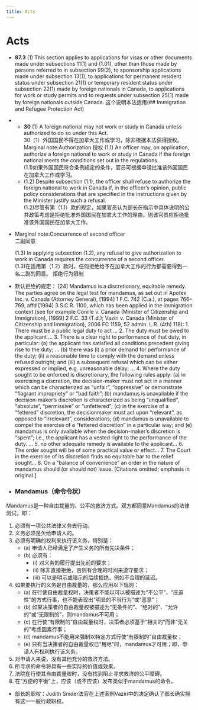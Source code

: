 ```yaml
---
title: Acts
---
```

# Acts

- **87.3** (1) This section applies to applications for visas or other documents made under subsections 11(1) and (1.01), other than those made by persons referred to in subsection 99(2), to sponsorship applications made under subsection 13(1), to applications for permanent resident status under subsection 21(1) or temporary resident status under subsection 22(1) made by foreign nationals in Canada, to applications for work or study permits and to requests under subsection 25(1) made by foreign nationals outside Canada.
  这个说明本法适用(## Immigration and Refugee Protection Act)
- - **30** (1) A foreign national may not work or study in Canada unless authorized to do so under this Act.  
    30（1）外国国民不得在加拿大工作或学习，除非根据本法获得授权。
    Marginal note:Authorization 授权
    (1.1) An officer may, on application, authorize a foreign national to work or study in Canada if the foreign national meets the conditions set out in the regulations.  
    (1.1)如果外国国民符合条例规定的条件，官员可根据申请批准该外国国民在加拿大工作或学习。
   - (1.2) Despite subsection (1.1), the officer shall refuse to authorize the foreign national to work in Canada if, in the officer’s opinion, public policy considerations that are specified in the instructions given by the Minister justify such a refusal.  
    (1.2)尽管有第（1.1）款的规定，如果官员认为部长在指示中具体说明的公共政策考虑是拒绝批准外国国民在加拿大工作的理由，则该官员应拒绝批准该外国国民在加拿大工作。
    
- Marginal note:Concurrence of second officer  
    二副同意
    
    (1.3) In applying subsection (1.2), any refusal to give authorization to work in Canada requires the concurrence of a second officer.  
    (1.3)在适用第（1.2）款时，任何拒绝给予在加拿大工作的行为都需要得到一名二副的同意。
拒绝行为限制
- 默认拒绝的规定：
 [24] Mandamus is a discretionary, equitable remedy. The parties agree on the legal test for mandamus, as set out in Apotex Inc. v. Canada (Attorney General), [1994] 1 F.C. 742 (C.a.), at pages 766–769, affd [1994] 3 S.C.R. 1100, which has been applied in the immigration context (see for example Conille v. Canada (Minister of Citizenship and Immigration), [1999] 2 F.C. 33 (T.d.); Vaziri v. Canada (Minister of Citizenship and Immigration), 2006 FC 1159, 52 admin. L.R. (4th) 118): 1. There must be a public legal duty to act ... 2. The duty must be owed to the applicant ... 3. There is a clear right to performance of that duty, in particular: (a) the applicant has satisfied all conditions precedent giving rise to the duty; ... (b) there was (i) a prior demand for performance of the duty; (ii) a reasonable time to comply with the demand unless refused outright; and (iii) a subsequent refusal which can be either expressed or implied, e.g. unreasonable delay; ... 4. Where the duty sought to be enforced is discretionary, the following rules apply: (a) in exercising a discretion, the decision-maker must not act in a manner which can be characterized as “unfair”, “oppressive” or demonstrate “flagrant impropriety” or “bad faith”; (b) mandamus is unavailable if the decision-maker’s discretion is characterized as being “unqualified”, “absolute”, “permissive” or “unfettered”; (c) in the exercise of a “fettered” discretion, the decisionmaker must act upon “relevant”, as opposed to “irrelevant”, considerations; (d) mandamus is unavailable to compel the exercise of a “fettered discretion” in a particular way; and (e) mandamus is only available when the decision-maker’s discretion is “spent”; i.e., the applicant has a vested right to the performance of the duty. ... 5. no other adequate remedy is available to the applicant... 6. The order sought will be of some practical value or effect... 7. The Court in the exercise of its discretion finds no equitable bar to the relief sought... 8. On a “balance of convenience” an order in the nature of mandamus should (or should not) issue. [Citations omitted; emphasis in original.]
- ### Mandamus（命令令状）

Mandamus是一种自由裁量的、公平的救济方式。双方都同意Mandamus的法律测试，即：

1. 必须有一项公共法律义务去行动。
2. 义务必须是欠给申请人的。
3. 必须有明确的权利来执行该义务，特别是：
    - (a) 申请人已经满足了产生义务的所有先决条件；
    - (b) 必须有：
        - (i) 对义务的履行提出先前的要求；
        - (ii) 除非直接拒绝，否则有合理的时间来遵守要求；
        - (iii) 可以是明示或暗示的后续拒绝，例如不合理的延迟。
4. 如果要执行的义务是自由裁量的，那么应用以下规则：
    - (a) 在行使自由裁量权时，决策者不能以可以被描述为“不公平”、“压迫性”的方式行事，也不能表现出“明显的不当行为”或“恶意”；
    - (b) 如果决策者的自由裁量权被描述为“无条件的”、“绝对的”、“允许的”或“无限制的”，则mandamus不可用；
    - (c) 在行使“有限制的”自由裁量权时，决策者必须基于“相关的”而非“无关的”考虑因素行事；
    - (d) mandamus不能用来强制以特定方式行使“有限制的”自由裁量权；
    - (e) 只有当决策者的自由裁量权已“用尽”时，mandamus才可用；即，申请人有权利执行该义务。
5. 对申请人来说，没有其他充分的救济方法。
6. 所寻求的命令将具有一些实际的价值或效果。
7. 法院在行使其自由裁量权时，没有找到阻止寻求救济的公平障碍。
8. 在“方便的平衡”上，应该（或不应该）发布类似于mandamus的命令。

- 部长的职权：Judith Snider法官在上述案例Vaziri中的决定确认了部长确实拥有这一一般行政职权。